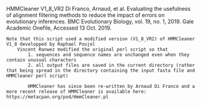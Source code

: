 
HMMCleaner V1_8_VR2 
    Di Franco, Arnaud, et al. Evaluating the usefulness of alignment filtering methods to reduce the impact of errors on evolutionary inferences. BMC Evolutionary Biology, vol. 19, no. 1, 2019. Gale Academic Onefile, Accessed 13 Oct. 2019.

    Note that this script used a modified version (V1_8_VR2) of HMMCleaner V1_8 developped by Raphael Poujol
        Vincent Ranwez modified the original perl script so that
            1. sequences and sequence names are unchanged even when they contain unusual characters
            2. all output files are saved in the current directory (rather that being spread in the directory containing the input fasta file and HMMCleaner perl script)

            HMMCleaner has since been re-written by Arnaud Di Franco and a more recent release of HMMCleaner is available here: https://metacpan.org/pod/HmmCleaner.pl
